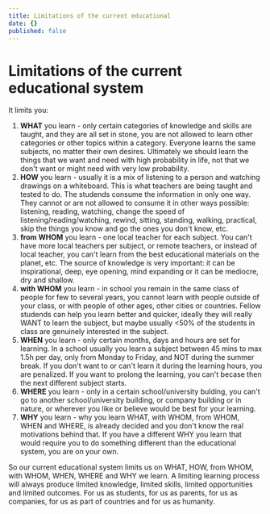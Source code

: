 ```yaml
---
title: Limitations of the current educational
date: {}
published: false
---
```


# Limitations of the current educational system

It limits you:
1) **WHAT** you learn - only certain categories of knowledge and skills are taught, and they are all set in stone, you are not allowed to learn other categories or other topics within a category. Everyone learns the same subjects, no matter their own desires. Ultimately we should learn the things that we want and need with high probability in life, not that we don't want or might need with very low probability.
2) **HOW** you learn - usually it is a mix of listening to a person and watching drawings on a whiteboard. This is what teachers are being taught and tested to do. The studends consume the information in only one way. They cannot or are not allowed to consume it in other ways possible: listening, reading, watching, change the speed of listening/reading/watching, rewind, sitting, standing, walking, practical, skip the things you know and go the ones you don't know, etc.
3) **from WHOM** you learn - one local teacher for each subject. You can't have more local teachers per subject, or remote teachers, or instead of local teacher, you can't learn from the best educational materials on the planet, etc. The source of knowledge is very important: it can be inspirational, deep, eye opening, mind expanding or it can be mediocre, dry and shallow.
4) **with WHOM** you learn - in school you remain in the same class of people for few to several years, you cannot learn with people outside of your class, or with people of other ages, other cities or countries. Fellow studends can help you learn better and quicker, ideally they will really WANT to learn the subject, but maybe usually <50% of the students in class are genuinely interested in the subject.
5) **WHEN** you learn - only certain months, days and hours are set for learning. In a school usually you learn a subject between 45 mins to max 1.5h per day, only from Monday to Friday, and NOT during the summer break. If you don't want to or can't learn it during the learning hours, you are penalized. If you want to prolong the learning, you can't becase then the next different subject starts.
6) **WHERE** you learn - only in a certain school/university bulding, you can't go to another school/university building, or company building or in nature, or wherever you like or believe would be best for your learning.
7) **WHY** you learn - why you learn WHAT, with WHOM, from WHOM, WHEN and WHERE, is already decided and you don't know the real motivations behind that. If you have a different WHY you learn that would require you to do something different than the educational system, you are on your own.

So our current educational system limits us on WHAT, HOW, from WHOM, with WHOM, WHEN, WHERE and WHY we learn. A limiting learning process will always produce limited knowledge, limited skills, limited opportunities and limited outcomes. For us as students, for us as parents, for us as companies, for us as part of countries and for us as humanity.

